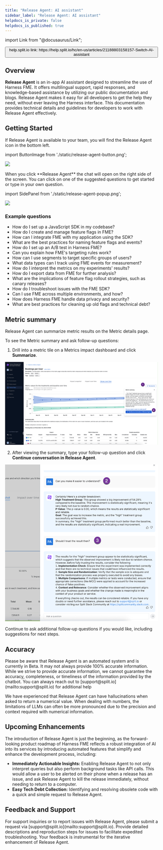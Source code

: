 ```yaml
---
title: "Release Agent: AI assistant"
sidebar_label: "Release Agent: AI assistant"
helpdocs_is_private: false
helpdocs_is_published: true
---
```


import Link from "@docusaurus/Link";

<p>
  <button style={{borderRadius:'8px', border:'1px', fontFamily:'Courier New', fontWeight:'800', textAlign:'left'}}> help.split.io link: https://help.split.io/hc/en-us/articles/21188803158157-Switch-AI-assistant </button>
</p>

## Overview

<p>
  <strong>Release Agent</strong> is an in-app AI assistant designed to streamline the
  use of Harness FME. It offers multilingual support, rapid responses, and
  knowledge-based assistance by utilizing our public documentation and blogs. Release Agent
  makes it easy for all developers to get the help they need, without ever leaving
  the Harness interface. This documentation provides technical details and guidelines
  for developers to work with Release Agent effectively.
</p>

## Getting Started

<p>
  If Release Agent is available to your team, you will find the Release Agent icon in the
  bottom left.
</p>

import ButtonImage from './static/release-agent-button.png';

<p>
  <img src={ButtonImage} width="250" />
</p>
<p>
  When you click **Release Agent** the chat will open on the right side of the screen.
  You can click on one of the suggested questions to get started or type in your
  own question.
</p>

import SidePanel from './static/release-agent-popup.png';

<p>
  <img src={SidePanel} width="500" />
</p>

### Example questions

<ul>
  <li>How do I set up a JavaScript SDK in my codebase?</li>
  <li>How do I create and manage feature flags in FME?</li>
  <li>How can I integrate FME with my application using the SDK?</li>
  <li>What are the best practices for naming feature flags and events?</li>
  <li>How do I set up an A/B test in Harness FME?</li>
  <li>Can you explain how FME's targeting rules work?</li>
  <li>How can I use segments to target specific groups of users?</li>
  <li>What data types can I track using FME events for measurement?</li>
  <li>How do I interpret the metrics on my experiments' results?</li>
  <li>How do I export data from FME for further analysis?</li>
  <li>What are the implications of feature flag rollout strategies, such as canary
    releases?</li>
  <li>How do I troubleshoot issues with the FME SDK?</li>
  <li>Can I use FME across multiple environments, and how?</li>
  <li>How does Harness FME handle data privacy and security?</li>
  <li>What are best practices for cleaning up old flags and technical debt?</li>
</ul>

## Metric summary

Release Agent can summarize metric results on the Metric details page.

To see the Metric summary and ask follow-up questions:

1. Drill into a metric tile on a Metrics impact dashboard and click **Summarize**.

![](./static/release-agent-summarize.png)

2. After viewing the summary, type your follow-up question and click **Continue conversation in Release Agent**.

![](./static/release-agent-continue.png)

Continue to ask additional follow-up questions if you would like, including suggestions for next steps.


## Accuracy

<p>
  Please be aware that Release Agent is an automated system and is currently in Beta.
  It may not always provide 100% accurate information. While we strive to provide
  accurate information, we cannot guarantee the accuracy, completeness, or timeliness
  of the information provided by the chatbot. You can always reach out to [support@split.io](mailto:support@split.io) for additional help
</p>
<p>
  We have experienced that Release Agent can have hallucinations when asked to return
  a numerical value. When dealing with numbers, the limitations of LLMs can often
  be more pronounced due to the precision and context required with numerical information.
</p>

## Upcoming Enhancements

<p>
  The introduction of Release Agent is just the beginning, as the forward-looking product
  roadmap of Harness FME reflects a robust integration of AI into its services by introducing
  automated features that simplify and enhance the development process, including:
</p>
<ul>
  <li>
    <strong>Immediately Actionable Insights: </strong>Enabling Release Agent to not
    only interpret queries but also perform background tasks like API calls.
    This would allow a user to be alerted on their phone when a release has an
    issue, and ask Release Agent to kill the release immediately, without needing to
    return to a computer.
  </li>
  <li>
    <strong>Easy Tech Debt Collection:</strong> Identifying and resolving obsolete
    code with a quick and simple request to Release Agent.&nbsp;
  </li>
</ul>

## Feedback and Support

<p>
  For support inquiries or to report issues with Release Agent, please submit a request
  via [support@split.io](mailto:support@split.io).
  Provide detailed descriptions and reproduction steps for issues to facilitate
  expedited troubleshooting. Your feedback is instrumental for the iterative enhancement
  of Release Agent.
</p>